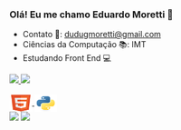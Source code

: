 ### Olá! Eu me chamo Eduardo Moretti 👋

- Contato 📧: dudugmoretti@gmail.com
- Ciências da Computação 📚: IMT
- Estudando Front End 💻

<div>
  <a href="https://github.com/eduardogmoretti">
  <img height="180em" src="https://github-readme-stats.vercel.app/api?username=eduardogmoretti&show_icons=true&theme=dracula&include_all_commits=true&count_private=true"/>
  <img height="180em" src="https://github-readme-stats.vercel.app/api/top-langs/?username=eduardogmoretti&layout=compact&langs_count=7&theme=dracula"/>
</div>
 
<div style="display: inline_block"><br>
  <img align="center" alt="egmHTML" height="30" width="40" src="https://raw.githubusercontent.com/devicons/devicon/master/icons/html5/html5-original.svg">
  <img align="center" alt="egmPYTHON" height="30" width="40" src="https://raw.githubusercontent.com/devicons/devicon/master/icons/python/python-original.svg">
</div>
  
<div>
    <a href="mailto:dudugmoretti@gmail.com" target="_blank"><img src="https://img.shields.io/badge/Gmail-D14836?style=for-the-badge&logo=gmail&logoColor=white" target="_blank"></a>
    <a href="https://instagram.com/_du.moretti" target="_blank"><img src="https://img.shields.io/badge/-Instagram-%23E4405F?style=for-the-badge&logo=instagram&logoColor=white" target="_blank"></a> 
</div>
